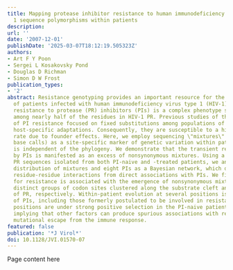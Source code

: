 ```yaml
---
title: Mapping protease inhibitor resistance to human immunodeficiency virus type
  1 sequence polymorphisms within patients
description:
url: ''
date: '2007-12-01'
publishDate: '2025-03-07T18:12:19.505323Z'
authors:
- Art F Y Poon
- Sergei L Kosakovsky Pond
- Douglas D Richman
- Simon D W Frost
publication_types:
- '2'
abstract: Resistance genotyping provides an important resource for the clinical management
  of patients infected with human immunodeficiency virus type 1 (HIV-1). However,
  resistance to protease (PR) inhibitors (PIs) is a complex phenotype shaped by interactions
  among nearly half of the residues in HIV-1 PR. Previous studies of the genetic basis
  of PI resistance focused on fixed substitutions among populations of HIV-1, i.e.,
  host-specific adaptations. Consequently, they are susceptible to a high false discovery
  rate due to founder effects. Here, we employ sequencing \"mixtures\" (i.e., ambiguous
  base calls) as a site-specific marker of genetic variation within patients that
  is independent of the phylogeny. We demonstrate that the transient response to selection
  by PIs is manifested as an excess of nonsynonymous mixtures. Using a sample of 5,651
  PR sequences isolated from both PI-naive and -treated patients, we analyze the joint
  distribution of mixtures and eight PIs as a Bayesian network, which distinguishes
  residue-residue interactions from direct associations with PIs. We find that selection
  for resistance is associated with the emergence of nonsynonymous mixtures in two
  distinct groups of codon sites clustered along the substrate cleft and distal regions
  of PR, respectively. Within-patient evolution at several positions is independent
  of PIs, including those formerly postulated to be involved in resistance. These
  positions are under strong positive selection in the PI-naive patient population,
  implying that other factors can produce spurious associations with resistance, e.g.,
  mutational escape from the immune response.
featured: false
publication: '*J Virol*'
doi: 10.1128/JVI.01570-07
---
```


Page content here